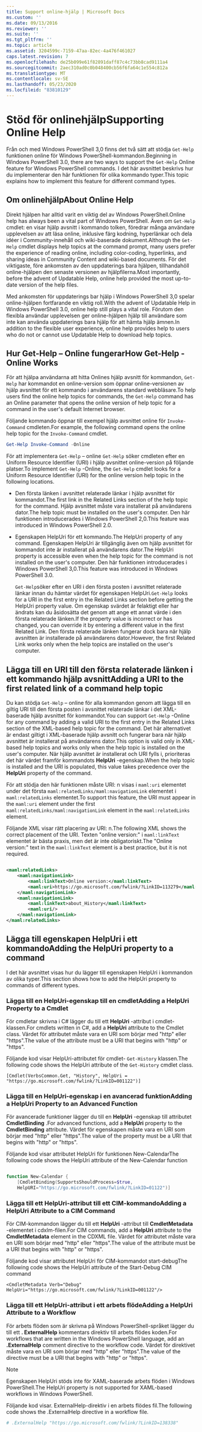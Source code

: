 ```yaml
---
title: Support online-hjälp | Microsoft Docs
ms.custom: ''
ms.date: 09/13/2016
ms.reviewer: ''
ms.suite: ''
ms.tgt_pltfrm: ''
ms.topic: article
ms.assetid: 3204599c-7159-47aa-82ec-4a476f461027
caps.latest.revision: 7
ms.openlocfilehash: de25b099e61f82891daff87c4c73bb8cad9111a4
ms.sourcegitcommit: 2aec310ad0c0b048400cb56f6fa64c1e554c812a
ms.translationtype: MT
ms.contentlocale: sv-SE
ms.lasthandoff: 05/23/2020
ms.locfileid: "83810129"
---
```

# <a name="supporting-online-help"></a><span data-ttu-id="21699-102">Stöd för onlinehjälp</span><span class="sxs-lookup"><span data-stu-id="21699-102">Supporting Online Help</span></span>

<span data-ttu-id="21699-103">Från och med Windows PowerShell 3,0 finns det två sätt att stödja `Get-Help` funktionen online för Windows PowerShell-kommandon.</span><span class="sxs-lookup"><span data-stu-id="21699-103">Beginning in Windows PowerShell 3.0, there are two ways to support the `Get-Help` Online feature for Windows PowerShell commands.</span></span> <span data-ttu-id="21699-104">I det här avsnittet beskrivs hur du implementerar den här funktionen för olika kommando typer.</span><span class="sxs-lookup"><span data-stu-id="21699-104">This topic explains how to implement this feature for different command types.</span></span>

## <a name="about-online-help"></a><span data-ttu-id="21699-105">Om onlinehjälp</span><span class="sxs-lookup"><span data-stu-id="21699-105">About Online Help</span></span>

<span data-ttu-id="21699-106">Direkt hjälpen har alltid varit en viktig del av Windows PowerShell.</span><span class="sxs-lookup"><span data-stu-id="21699-106">Online help has always been a vital part of Windows PowerShell.</span></span> <span data-ttu-id="21699-107">Även om `Get-Help` cmdlet: en visar hjälp avsnitt i kommando tolken, föredrar många användare upplevelsen av att läsa online, inklusive färg kodning, hyperlänkar och dela idéer i Community-innehåll och wiki-baserade dokument.</span><span class="sxs-lookup"><span data-stu-id="21699-107">Although the `Get-Help` cmdlet displays help topics at the command prompt, many users prefer the experience of reading online, including color-coding, hyperlinks, and sharing ideas in Community Content and wiki-based documents.</span></span> <span data-ttu-id="21699-108">För det viktigaste, före ankomsten av den uppdaterings bara hjälpen, tillhandahöll online-hjälpen den senaste versionen av hjälpfilerna.</span><span class="sxs-lookup"><span data-stu-id="21699-108">Most importantly, before the advent of Updatable Help, online help provided the most up-to-date version of the help files.</span></span>

<span data-ttu-id="21699-109">Med ankomsten för uppdaterings bar hjälp i Windows PowerShell 3,0 spelar online-hjälpen fortfarande en viktig roll.</span><span class="sxs-lookup"><span data-stu-id="21699-109">With the advent of Updatable Help in Windows PowerShell 3.0, online help still plays a vital role.</span></span> <span data-ttu-id="21699-110">Förutom den flexibla användar upplevelsen ger online-hjälpen hjälp till användare som inte kan använda uppdaterings bara hjälp för att hämta hjälp ämnen.</span><span class="sxs-lookup"><span data-stu-id="21699-110">In addition to the flexible user experience, online help provides help to users who do not or cannot use Updatable Help to download help topics.</span></span>

## <a name="how-get-help--online-works"></a><span data-ttu-id="21699-111">Hur Get-Help – Online fungerar</span><span class="sxs-lookup"><span data-stu-id="21699-111">How Get-Help -Online Works</span></span>

<span data-ttu-id="21699-112">För att hjälpa användarna att hitta Onlines hjälp avsnitt för kommandon, `Get-Help` har kommandot en online-version som öppnar online-versionen av hjälp avsnittet för ett kommando i användarens standard webbläsare.</span><span class="sxs-lookup"><span data-stu-id="21699-112">To help users find the online help topics for commands, the `Get-Help` command has an Online parameter that opens the online version of help topic for a command in the user's default Internet browser.</span></span>

<span data-ttu-id="21699-113">Följande kommando öppnar till exempel hjälp avsnittet online för `Invoke-Command` cmdleten.</span><span class="sxs-lookup"><span data-stu-id="21699-113">For example, the following command opens the online help topic for the `Invoke-Command` cmdlet.</span></span>

```powershell
Get-Help Invoke-Command -Online
```

<span data-ttu-id="21699-114">För att implementera `Get-Help` – online `Get-Help` söker cmdleten efter en Uniform Resource Identifier (URI) i hjälp avsnittet online-version på följande platser.</span><span class="sxs-lookup"><span data-stu-id="21699-114">To implement `Get-Help` -Online, the `Get-Help` cmdlet looks for a Uniform Resource Identifier (URI) for the online version help topic in the following locations.</span></span>

- <span data-ttu-id="21699-115">Den första länken i avsnittet relaterade länkar i hjälp avsnittet för kommandot.</span><span class="sxs-lookup"><span data-stu-id="21699-115">The first link in the Related Links section of the help topic for the command.</span></span> <span data-ttu-id="21699-116">Hjälp avsnittet måste vara installerat på användarens dator.</span><span class="sxs-lookup"><span data-stu-id="21699-116">The help topic must be installed on the user's computer.</span></span> <span data-ttu-id="21699-117">Den här funktionen introducerades i Windows PowerShell 2,0.</span><span class="sxs-lookup"><span data-stu-id="21699-117">This feature was introduced in Windows PowerShell 2.0.</span></span>

- <span data-ttu-id="21699-118">Egenskapen HelpUri för ett kommando.</span><span class="sxs-lookup"><span data-stu-id="21699-118">The HelpUri property of any command.</span></span> <span data-ttu-id="21699-119">Egenskapen HelpUri är tillgänglig även om hjälp avsnittet för kommandot inte är installerat på användarens dator.</span><span class="sxs-lookup"><span data-stu-id="21699-119">The HelpUri property is accessible even when the help topic for the command is not installed on the user's computer.</span></span> <span data-ttu-id="21699-120">Den här funktionen introducerades i Windows PowerShell 3,0.</span><span class="sxs-lookup"><span data-stu-id="21699-120">This feature was introduced in Windows PowerShell 3.0.</span></span>

  <span data-ttu-id="21699-121">`Get-Help`söker efter en URI i den första posten i avsnittet relaterade länkar innan du hämtar värdet för egenskapen HelpUri.</span><span class="sxs-lookup"><span data-stu-id="21699-121">`Get-Help` looks for a URI in the first entry in the Related Links section before getting the HelpUri property value.</span></span> <span data-ttu-id="21699-122">Om egenskap svärdet är felaktigt eller har ändrats kan du åsidosätta det genom att ange ett annat värde i den första relaterade länken.</span><span class="sxs-lookup"><span data-stu-id="21699-122">If the property value is incorrect or has changed, you can override it by entering a different value in the first Related Link.</span></span> <span data-ttu-id="21699-123">Den första relaterade länken fungerar dock bara när hjälp avsnitten är installerade på användarens dator.</span><span class="sxs-lookup"><span data-stu-id="21699-123">However, the first Related Link works only when the help topics are installed on the user's computer.</span></span>

## <a name="adding-a-uri-to-the-first-related-link-of-a-command-help-topic"></a><span data-ttu-id="21699-124">Lägga till en URI till den första relaterade länken i ett kommando hjälp avsnitt</span><span class="sxs-lookup"><span data-stu-id="21699-124">Adding a URI to the first related link of a command help topic</span></span>

<span data-ttu-id="21699-125">Du kan stödja `Get-Help` – online för alla kommandon genom att lägga till en giltig URI till den första posten i avsnittet relaterade länkar i det XML-baserade hjälp avsnittet för kommandot.</span><span class="sxs-lookup"><span data-stu-id="21699-125">You can support `Get-Help` -Online for any command by adding a valid URI to the first entry in the Related Links section of the XML-based help topic for the command.</span></span> <span data-ttu-id="21699-126">Det här alternativet är endast giltigt i XML-baserade hjälp avsnitt och fungerar bara när hjälp avsnittet är installerat på användarens dator.</span><span class="sxs-lookup"><span data-stu-id="21699-126">This option is valid only in XML-based help topics and works only when the help topic is installed on the user's computer.</span></span> <span data-ttu-id="21699-127">När hjälp avsnittet är installerat och URI fylls i, prioriteras det här värdet framför kommandots **HelpUri** -egenskap.</span><span class="sxs-lookup"><span data-stu-id="21699-127">When the help topic is installed and the URI is populated, this value takes precedence over the **HelpUri** property of the command.</span></span>

<span data-ttu-id="21699-128">För att stödja den här funktionen måste URI: n visas i `maml:uri` elementet under det första `maml:relatedLinks/maml:navigationLink` elementet i `maml:relatedLinks` elementet.</span><span class="sxs-lookup"><span data-stu-id="21699-128">To support this feature, the URI must appear in the `maml:uri` element under the first `maml:relatedLinks/maml:navigationLink` element in the `maml:relatedLinks` element.</span></span>

<span data-ttu-id="21699-129">Följande XML visar rätt placering av URI: n.</span><span class="sxs-lookup"><span data-stu-id="21699-129">The following XML shows the correct placement of the URI.</span></span> <span data-ttu-id="21699-130">Texten "online version:" i `maml:linkText` elementet är bästa praxis, men det är inte obligatoriskt.</span><span class="sxs-lookup"><span data-stu-id="21699-130">The "Online version:" text in the `maml:linkText` element is a best practice, but it is not required.</span></span>

```xml

<maml:relatedLinks>
    <maml:navigationLink>
        <maml:linkText>Online version:</maml:linkText>
        <maml:uri>https://go.microsoft.com/fwlink/?LinkID=113279</maml:uri>
    </maml:navigationLink>
    <maml:navigationLink>
        <maml:linkText>about_History</maml:linkText>
        <maml:uri/>
    </maml:navigationLink>
</maml:relatedLinks>
```

## <a name="adding-the-helpuri-property-to-a-command"></a><span data-ttu-id="21699-131">Lägga till egenskapen HelpUri i ett kommando</span><span class="sxs-lookup"><span data-stu-id="21699-131">Adding the HelpUri property to a command</span></span>

<span data-ttu-id="21699-132">I det här avsnittet visas hur du lägger till egenskapen HelpUri i kommandon av olika typer.</span><span class="sxs-lookup"><span data-stu-id="21699-132">This section shows how to add the HelpUri property to commands of different types.</span></span>

### <a name="adding-a-helpuri-property-to-a-cmdlet"></a><span data-ttu-id="21699-133">Lägga till en HelpUri-egenskap till en cmdlet</span><span class="sxs-lookup"><span data-stu-id="21699-133">Adding a HelpUri Property to a Cmdlet</span></span>

<span data-ttu-id="21699-134">För cmdletar skrivna i C# lägger du till ett **HelpUri** -attribut i cmdlet-klassen.</span><span class="sxs-lookup"><span data-stu-id="21699-134">For cmdlets written in C#, add a **HelpUri** attribute to the Cmdlet class.</span></span> <span data-ttu-id="21699-135">Värdet för attributet måste vara en URI som börjar med "http" eller "https".</span><span class="sxs-lookup"><span data-stu-id="21699-135">The value of the attribute must be a URI that begins with "http" or "https".</span></span>

<span data-ttu-id="21699-136">Följande kod visar HelpUri-attributet för cmdlet- `Get-History` klassen.</span><span class="sxs-lookup"><span data-stu-id="21699-136">The following code shows the HelpUri attribute of the `Get-History` cmdlet class.</span></span>

```
[Cmdlet(VerbsCommon.Get, "History", HelpUri = "https://go.microsoft.com/fwlink/?LinkID=001122")]
```

### <a name="adding-a-helpuri-property-to-an-advanced-function"></a><span data-ttu-id="21699-137">Lägga till en HelpUri-egenskap i en avancerad funktion</span><span class="sxs-lookup"><span data-stu-id="21699-137">Adding a HelpUri Property to an Advanced Function</span></span>

<span data-ttu-id="21699-138">För avancerade funktioner lägger du till en **HelpUri** -egenskap till attributet **CmdletBinding** .</span><span class="sxs-lookup"><span data-stu-id="21699-138">For advanced functions, add a **HelpUri** property to the **CmdletBinding** attribute.</span></span> <span data-ttu-id="21699-139">Värdet för egenskapen måste vara en URI som börjar med "http" eller "https".</span><span class="sxs-lookup"><span data-stu-id="21699-139">The value of the property must be a URI that begins with "http" or "https".</span></span>

<span data-ttu-id="21699-140">Följande kod visar attributet HelpUri för funktionen New-Calendar</span><span class="sxs-lookup"><span data-stu-id="21699-140">The following code shows the HelpUri attribute of the New-Calendar function</span></span>

```powershell

function New-Calendar {
    [CmdletBinding(SupportsShouldProcess=$true,
    HelpURI="https://go.microsoft.com/fwlink/?LinkID=01122")]
```

### <a name="adding-a-helpuri-attribute-to-a-cim-command"></a><span data-ttu-id="21699-141">Lägga till ett HelpUri-attribut till ett CIM-kommando</span><span class="sxs-lookup"><span data-stu-id="21699-141">Adding a HelpUri Attribute to a CIM Command</span></span>

<span data-ttu-id="21699-142">För CIM-kommandon lägger du till ett **HelpUri** -attribut till **CmdletMetadata** -elementet i cdxlm-filen.</span><span class="sxs-lookup"><span data-stu-id="21699-142">For CIM commands, add a **HelpUri** attribute to the **CmdletMetadata** element in the CDXML file.</span></span> <span data-ttu-id="21699-143">Värdet för attributet måste vara en URI som börjar med "http" eller "https".</span><span class="sxs-lookup"><span data-stu-id="21699-143">The value of the attribute must be a URI that begins with "http" or "https".</span></span>

<span data-ttu-id="21699-144">Följande kod visar attributet HelpUri för CIM-kommandot start-debug</span><span class="sxs-lookup"><span data-stu-id="21699-144">The following code shows the HelpUri attribute of the Start-Debug CIM command</span></span>

```
<CmdletMetadata Verb="Debug" HelpUri="https://go.microsoft.com/fwlink/?LinkID=001122"/>
```

### <a name="adding-a-helpuri-attribute-to-a-workflow"></a><span data-ttu-id="21699-145">Lägga till ett HelpUri-attribut i ett arbets flöde</span><span class="sxs-lookup"><span data-stu-id="21699-145">Adding a HelpUri Attribute to a Workflow</span></span>

<span data-ttu-id="21699-146">För arbets flöden som är skrivna på Windows PowerShell-språket lägger du till ett **. ExternalHelp** kommentars direktiv till arbets flödes koden.</span><span class="sxs-lookup"><span data-stu-id="21699-146">For workflows that are written in the Windows PowerShell language, add an **.ExternalHelp** comment directive to the workflow code.</span></span> <span data-ttu-id="21699-147">Värdet för direktivet måste vara en URI som börjar med "http" eller "https".</span><span class="sxs-lookup"><span data-stu-id="21699-147">The value of the directive must be a URI that begins with "http" or "https".</span></span>

> [!NOTE]
> <span data-ttu-id="21699-148">Egenskapen HelpUri stöds inte för XAML-baserade arbets flöden i Windows PowerShell.</span><span class="sxs-lookup"><span data-stu-id="21699-148">The HelpUri property is not supported for XAML-based workflows in Windows PowerShell.</span></span>

<span data-ttu-id="21699-149">Följande kod visar. ExternalHelp-direktiv i en arbets flödes fil.</span><span class="sxs-lookup"><span data-stu-id="21699-149">The following code shows the .ExternalHelp directive in a workflow file.</span></span>

```powershell
# .ExternalHelp "https://go.microsoft.com/fwlink/?LinkID=138338"
```
